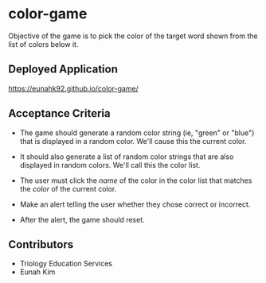 # color-game

Objective of the game is to pick the color of the target word shown from the list of colors below it.

## Deployed Application

https://eunahk92.github.io/color-game/

## Acceptance Criteria

* The game should generate a random color string (ie, "green" or "blue") that is displayed in a random color. We'll cause this the current color.

* It should also generate a list of random color strings that are also displayed in random colors. We'll call this the color list.

* The user must click the *name* of the color in the color list that matches the *color* of the current color.

* Make an alert telling the user whether they chose correct or incorrect.

* After the alert, the game should reset.

## Contributors

* Triology Education Services
* Eunah Kim